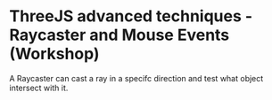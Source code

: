 # ThreeJS advanced techniques - Raycaster and Mouse Events (Workshop)

A Raycaster can cast a ray in a specifc direction and test what object intersect with it.